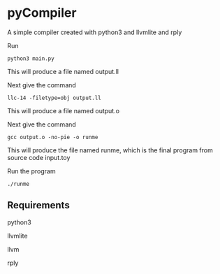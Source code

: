 # pyCompiler

A simple compiler created with python3 and llvmlite and rply

Run 

`python3 main.py`

This will produce a file named output.ll

Next give the command

`llc-14 -filetype=obj output.ll`

This will produce a file named output.o

Next give the command

`gcc output.o -no-pie -o runme`

This will produce the file named runme, which is the final program from source code input.toy

Run the program

`./runme`

## Requirements

python3

llvmlite

llvm

rply
